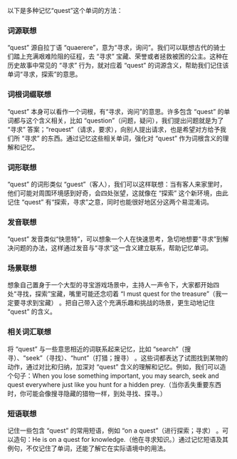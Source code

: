 以下是多种记忆“quest”这个单词的方法：

### 词源联想
“quest” 源自拉丁语 “quaerere”，意为“寻求，询问”。我们可以联想古代的骑士们踏上充满艰难险阻的征程，去 “寻求” 宝藏、荣誉或者拯救被困的公主。这种在历史故事中常见的 “寻求” 行为，就对应着 “quest” 的词源含义，帮助我们记住该单词“寻求，探索”的意思。

### 词根词缀联想
“quest” 本身可以看作一个词根，有“寻求，询问”的意思。许多包含 “quest” 的单词都与这个含义相关，比如 “question”（问题，疑问），我们提出问题就是为了 “寻求” 答案；“request”（请求，要求），向别人提出请求，也是希望对方给予我们所 “寻求” 的东西。通过记忆这些相关单词，强化对 “quest” 作为词根含义的理解和记忆。

### 词形联想
“quest” 的词形类似 “guest”（客人），我们可以这样联想：当有客人来家里时，他们可能对周围环境感到好奇，会四处张望，这就像在 “探索” 这个新环境，由此记住 “quest” 有“探索，寻求”之意，同时也能很好地区分这两个易混淆词。

### 发音联想
“quest” 发音类似“快思特”，可以想象一个人在快速思考，急切地想要“寻求”到解决问题的办法，这样通过发音与“寻求”这一含义建立联系，帮助记忆单词。

### 场景联想
想象自己置身于一个大型的寻宝游戏场景中，主持人一声令下，大家都开始四处“寻找，探索”宝藏，嘴里可能还念叨着 “I must quest for the treasure”（我一定要寻求到宝藏） 。把自己带入这个充满乐趣和挑战的场景，更生动地记住 “quest” 的含义。

### 相关词汇联想
将 “quest” 与一些意思相近的词联系起来记忆，比如 “search”（搜寻）、“seek”（寻找）、“hunt”（打猎；搜寻） 。这些词都表达了试图找到某物的动作，通过对比和归纳，加深对 “quest” 含义的理解和记忆。例如，我们可以造个句子：When you lose something important, you may search, seek and quest everywhere just like you hunt for a hidden prey.（当你丢失重要东西时，你可能会像搜寻隐藏的猎物一样，到处寻找、探寻。）

### 短语联想
记住一些包含 “quest” 的常用短语，例如 “on a quest”（进行探索；寻求） 。可以造句：He is on a quest for knowledge.（他在寻求知识。）通过记忆短语及其例句，不仅记住了单词，还能了解它在实际语境中的用法。 